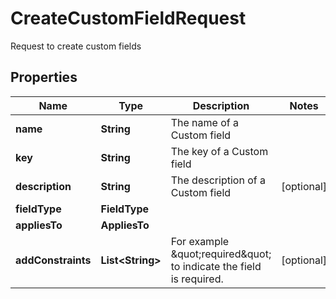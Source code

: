 

# CreateCustomFieldRequest

Request to create custom fields

## Properties

Name | Type | Description | Notes
------------ | ------------- | ------------- | -------------
**name** | **String** | The name of a Custom field | 
**key** | **String** | The key of a Custom field | 
**description** | **String** | The description of a Custom field |  [optional]
**fieldType** | **FieldType** |  | 
**appliesTo** | **AppliesTo** |  | 
**addConstraints** | **List&lt;String&gt;** | For example \&quot;required\&quot; to indicate the field is required. |  [optional]




